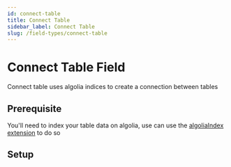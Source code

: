 ```yaml
---
id: connect-table
title: Connect Table
sidebar_label: Connect Table
slug: /field-types/connect-table
---
```


# Connect Table Field

Connect table uses algolia indices to create a connection between tables

## Prerequisite 

You'll need to index your table data on algolia, use can use the [algoliaIndex extension](../extensions/algolia-index) to do so

## Setup



